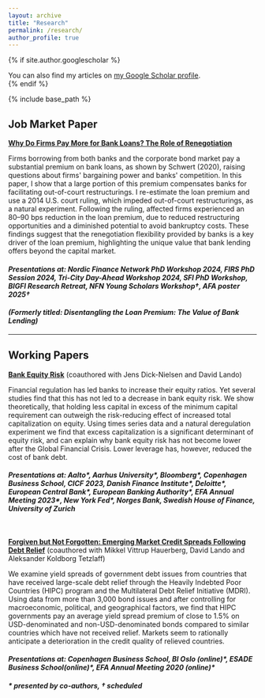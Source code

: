 ```yaml
---
layout: archive
title: "Research"
permalink: /research/
author_profile: true
---
```


{% if site.author.googlescholar %}
  <div class="wordwrap">You can also find my articles on <a href="{{site.author.googlescholar}}">my Google Scholar profile</a>.</div>
{% endif %}

{% include base_path %}


## Job Market Paper

[**Why Do Firms Pay More for Bank Loans? The Role of Renegotiation**](/files/JMP_ZhuoluGao.pdf)

Firms borrowing from both banks and the corporate bond market pay a substantial premium on bank loans, as shown by Schwert (2020), raising questions about firms' bargaining power and banks' competition. In this paper, I show that a large portion of this premium compensates banks for facilitating out-of-court restructurings. I re-estimate the loan premium and use a 2014 U.S. court ruling, which impeded out-of-court restructurings, as a natural experiment. Following the ruling, affected firms experienced an 80–90 bps reduction in the loan premium, due to reduced restructuring opportunities and a diminished potential to avoid bankruptcy costs. These findings suggest that the renegotiation flexibility provided by banks is a key driver of the loan premium, highlighting the unique value that bank lending offers beyond the capital market.


#### *Presentations at: Nordic Finance Network PhD Workshop 2024, FIRS PhD Session 2024, Tri-City Day-Ahead Workshop 2024, SFI PhD Workshop, BIGFI Research Retreat, NFN Young Scholars Workshop†, AFA poster 2025†*

#### *(Formerly titled: Disentangling the Loan Premium: The Value of Bank Lending)*


---

## Working Papers

[**Bank Equity Risk**](https://papers.ssrn.com/sol3/papers.cfm?abstract_id=4345088) (coauthored with Jens Dick-Nielsen and David Lando)

Financial regulation has led banks to increase their equity ratios. Yet several studies find that this has not led to a decrease in bank equity risk. We show theoretically, that holding less capital in excess of the minimum capital requirement can outweigh the risk-reducing effect of increased total capitalization on equity. Using times series data and a natural deregulation experiment we find that excess capitalization is a significant determinant of equity risk, and can explain why bank equity risk has not become lower after the Global Financial Crisis. Lower leverage has, however, reduced the cost of bank debt.

#### *Presentations at: Aalto\*, Aarhus University\*, Bloomberg\*, Copenhagen Business School, CICF 2023, Danish Finance Institute\*, Deloitte\*, European Central Bank\*, European Banking Authority\*, EFA Annual Meeting 2023\*, New York Fed\*, Norges Bank, Swedish House of Finance, University of Zurich*


<br/>

[**Forgiven but Not Forgotten: Emerging Market Credit Spreads Following Debt Relief**](https://papers.ssrn.com/sol3/papers.cfm?abstract_id=4578758) (coauthored with Mikkel Vittrup Hauerberg, David Lando and Aleksander Koldborg Tetzlaff)

We examine yield spreads of government debt issues from countries that have received large-scale debt relief through the Heavily Indebted Poor Countries (HIPC) program and the Multilateral Debt Relief Initiative (MDRI). Using data from more than 3,000 bond issues and after controlling for macroeconomic, political, and geographical factors, we find that HIPC governments pay an average yield spread premium of close to 1.5% on USD-denominated and non-USD-denominated bonds compared to similar countries which have not received relief. Markets seem to rationally anticipate a deterioration in the credit quality of relieved countries.

#### *Presentations at: Copenhagen Business School, BI Oslo (online)\*, ESADE Business School(online)\*, EFA Annual Meeting 2020 (online)\**

#### *\* presented by co-authors, † scheduled*

